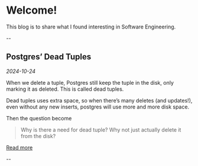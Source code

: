# Welcome!

This blog is to share what I found interesting in Software Engineering.

--

## Postgres’ Dead Tuples

*2024-10-24*

When we delete a tuple, Postgres still keep the tuple in the disk, only marking it as deleted. This is called dead tuples.

Dead tuples uses extra space, so when there’s many deletes (and updates!), even without any new inserts, postgres will use more and more disk space. 

Then the question become

> Why is there a need for dead tuple? Why not just actually delete it from the disk?

[Read more](?postgres-dead-tuple)

--

